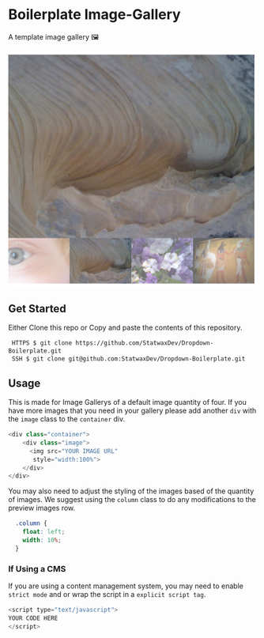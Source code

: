# Boilerplate Image-Gallery 

A template image gallery 🖼

![Demo Image Gallery](/demo-image-gallery.png)

## Get Started

Either Clone this repo or Copy and paste the contents of this repository.
```shell
 HTTPS $ git clone https://github.com/StatwaxDev/Dropdown-Boilerplate.git
 SSH $ git clone git@github.com:StatwaxDev/Dropdown-Boilerplate.git
```

## Usage

This is made for Image Gallerys of a default image quantity of four. If you have more images that you need in your gallery please add another `div` with the `image` class to the `container` div.
```javascript
<div class="container">
    <div class="image">
      <img src="YOUR IMAGE URL"
       style="width:100%">
    </div>
</div>
```
You may also need to adjust the styling of the images based of the quantity of images. We
suggest using the `column` class to do any modifications to the preview images row.
```CSS
  .column {
    float: left;
    width: 10%;
  }
```
### If Using a CMS
If you are using a content management system, you may need to enable `strict mode` and or wrap the script in a `explicit script tag`.
```javascript
<script type="text/javascript">
YOUR CODE HERE
</script>
```
